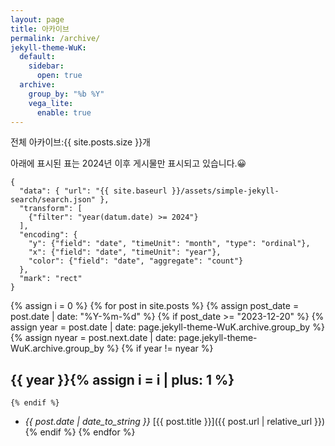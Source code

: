 ```yaml
---
layout: page
title: 아카이브
permalink: /archive/
jekyll-theme-WuK:
  default:
    sidebar:
      open: true
  archive:
    group_by: "%b %Y"
    vega_lite:
      enable: true
---
```


전체 아카이브:{{ site.posts.size }}개

아래에 표시된 표는 2024년 이후 게시물만 표시되고 있습니다.😀

```vega-lite
{
  "data": { "url": "{{ site.baseurl }}/assets/simple-jekyll-search/search.json" },
  "transform": [
    {"filter": "year(datum.date) >= 2024"}
  ],
  "encoding": {
    "y": {"field": "date", "timeUnit": "month", "type": "ordinal"},
    "x": {"field": "date", "timeUnit": "year"},
    "color": {"field": "date", "aggregate": "count"}
  },
  "mark": "rect"
}
```

{% assign i = 0 %}
{% for post in site.posts %}
  {% assign post_date = post.date | date: "%Y-%m-%d" %}
  {% if post_date >= "2023-12-20" %}
    {% assign year = post.date | date: page.jekyll-theme-WuK.archive.group_by %}
    {% assign nyear = post.next.date | date: page.jekyll-theme-WuK.archive.group_by %}
    {% if year != nyear %}
## {{ year }}{% assign i = i | plus: 1 %}
    {% endif %}
- *{{ post.date | date_to_string }}* [{{ post.title }}]({{ post.url | relative_url }})
  {% endif %}
{% endfor %}
